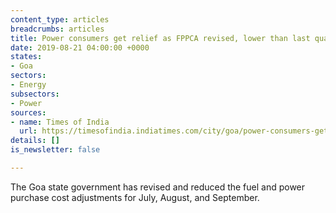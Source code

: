 ```yaml
---
content_type: articles
breadcrumbs: articles
title: Power consumers get relief as FPPCA revised, lower than last quarter
date: 2019-08-21 04:00:00 +0000
states:
- Goa
sectors:
- Energy
subsectors:
- Power
sources:
- name: Times of India
  url: https://timesofindia.indiatimes.com/city/goa/power-consumers-get-relief-as-fppca-revised-lower-than-last-quarter/articleshowprint/70707714.cms
details: []
is_newsletter: false

---
```

The Goa state government has revised and reduced the fuel and power purchase cost adjustments for July, August, and September.

